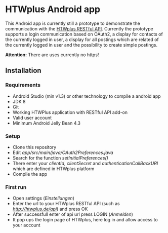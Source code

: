 # HTWplus Android app

This Android app is currently still a prototype to demonstrate the communication with the [HTWplus RESTful API](https://github.com/roechi/htwplus_restAPI).
Currently the prototype supports a login communication based on OAuth2, a display for contacts of the currently logged in user, a display for all postings
which are related of the currently logged in user and the possibility to create simple postings.  

**Attention:** There are uses currently no https!

## Installation

### Requirements

* Android Studio (min v1.3) or other technology to compile a android app
* JDK 8
* Git
* Working HTWPlus application with RESTful API add-on
* Valid user account
* Minimum Android Jelly Bean 4.3

### Setup

* Clone this repository
* Edit *app/src/main/java/OAuth2Preferences.java*
 * Search for the function *setInitialPreferences()*
 * There enter your *clientId*, *clientSecret* and *authenticationCallBackURI*
   which are defined in HTWplus platform
* Compile the app

### First run

* Open settings (*Einstellungen*)
* Enter the url to your HTWplus RESTful API (such as *http://htwplus.de/api*) and press OK 
* After successfull enter of api url press LOGIN (*Anmelden*)
* It pop ups the login page of HTWplus, here log in and allow access to your account

